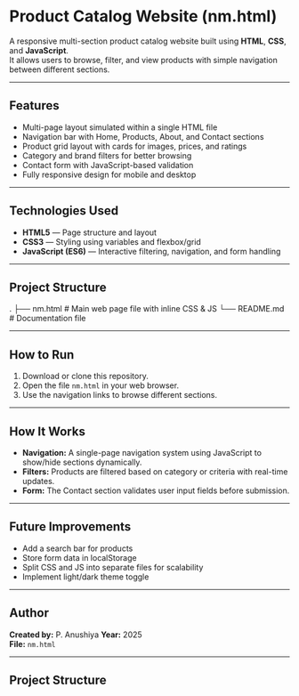 # Product Catalog Website (nm.html)

A responsive multi-section product catalog website built using **HTML**, **CSS**, and **JavaScript**.  
It allows users to browse, filter, and view products with simple navigation between different sections.

---

## Features

- Multi-page layout simulated within a single HTML file
- Navigation bar with Home, Products, About, and Contact sections
- Product grid layout with cards for images, prices, and ratings
- Category and brand filters for better browsing
- Contact form with JavaScript-based validation
- Fully responsive design for mobile and desktop

---

## Technologies Used

- **HTML5** — Page structure and layout  
- **CSS3** — Styling using variables and flexbox/grid  
- **JavaScript (ES6)** — Interactive filtering, navigation, and form handling  

---
## Project Structure

.
├── nm.html # Main web page file with inline CSS & JS
└── README.md # Documentation file

---

## How to Run

1. Download or clone this repository.
2. Open the file `nm.html` in your web browser.
3. Use the navigation links to browse different sections.

---

## How It Works

- **Navigation:** A single-page navigation system using JavaScript to show/hide sections dynamically.  
- **Filters:** Products are filtered based on category or criteria with real-time updates.  
- **Form:** The Contact section validates user input fields before submission.  

---

## Future Improvements

- Add a search bar for products  
- Store form data in localStorage  
- Split CSS and JS into separate files for scalability  
- Implement light/dark theme toggle  

---

## Author

**Created by:** P. Anushiya
**Year:** 2025  
**File:** `nm.html`

---

## Project Structure


